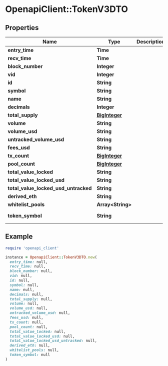 # OpenapiClient::TokenV3DTO

## Properties

| Name | Type | Description | Notes |
| ---- | ---- | ----------- | ----- |
| **entry_time** | **Time** |  | [optional] |
| **recv_time** | **Time** |  | [optional] |
| **block_number** | **Integer** |  | [optional] |
| **vid** | **Integer** |  | [optional] |
| **id** | **String** |  | [optional] |
| **symbol** | **String** |  | [optional] |
| **name** | **String** |  | [optional] |
| **decimals** | **Integer** |  | [optional] |
| **total_supply** | [**BigInteger**](BigInteger.md) |  | [optional] |
| **volume** | **String** |  | [optional] |
| **volume_usd** | **String** |  | [optional] |
| **untracked_volume_usd** | **String** |  | [optional] |
| **fees_usd** | **String** |  | [optional] |
| **tx_count** | [**BigInteger**](BigInteger.md) |  | [optional] |
| **pool_count** | [**BigInteger**](BigInteger.md) |  | [optional] |
| **total_value_locked** | **String** |  | [optional] |
| **total_value_locked_usd** | **String** |  | [optional] |
| **total_value_locked_usd_untracked** | **String** |  | [optional] |
| **derived_eth** | **String** |  | [optional] |
| **whitelist_pools** | **Array&lt;String&gt;** |  | [optional] |
| **token_symbol** | **String** |  | [optional][readonly] |

## Example

```ruby
require 'openapi_client'

instance = OpenapiClient::TokenV3DTO.new(
  entry_time: null,
  recv_time: null,
  block_number: null,
  vid: null,
  id: null,
  symbol: null,
  name: null,
  decimals: null,
  total_supply: null,
  volume: null,
  volume_usd: null,
  untracked_volume_usd: null,
  fees_usd: null,
  tx_count: null,
  pool_count: null,
  total_value_locked: null,
  total_value_locked_usd: null,
  total_value_locked_usd_untracked: null,
  derived_eth: null,
  whitelist_pools: null,
  token_symbol: null
)
```

